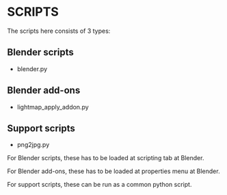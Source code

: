 # SCRIPTS #
The scripts here consists of 3 types:

## Blender scripts ##
- blender.py

## Blender add-ons ##
- lightmap_apply_addon.py

## Support scripts ##
- png2jpg.py

For Blender scripts, these has to be loaded at scripting tab at Blender.

For Blender add-ons, these has to be loaded at properties menu at Blender.

For support scripts, these can be run as a common python script.

